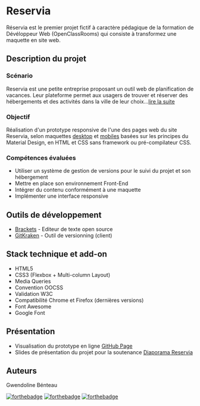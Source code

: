 # Reservia
Réservia est le premier projet fictif à caractère pédagique de la formation de Dévéloppeur Web (OpenClassRooms) qui consiste à transformez une maquette en site web.

## Description du projet
### Scénario
Reservia est une petite entreprise proposant un outil web de planification de vacances. Leur plateforme permet aux usagers de trouver et réserver des hébergements et des activités dans la ville de leur choix...[lire la suite](https://github.com/GwendolineBENATEAU/GwendolineBenateau_2_23122020/blob/master/design/maquettes_desktop.png)

### Objectif
Réalisation d'un prototype responsive de l'une des pages web du site Reservia, selon maquettes [desktop](https://github.com/GwendolineBENATEAU/GwendolineBenateau_2_23122020/blob/master/design/maquettes_desktop.png) et [mobiles](https://github.com/GwendolineBENATEAU/GwendolineBenateau_2_23122020/blob/master/design/maquette_iphone8.png) basées sur les principes du Material Design, en HTML et CSS sans framework ou pré-compilateur CSS.

### Compétences évaluées
- Utiliser un système de gestion de versions pour le suivi du projet et son hébergement
- Mettre en place son environnement Front-End
- Intégrer du contenu conformément à une maquette
- Implémenter une interface responsive


## Outils de développement
- [Brackets](https://brackets.io/) - Editeur de texte open source
- [GitKraken](https://www.gitkraken.com/) - Outil de versionning (client)

## Stack technique et add-on
- HTML5
- CSS3 (Flexbox + Multi-column Layout)
- Media Queries
- Convention OOCSS
- Validation W3C
- Compatibilité Chrome et Firefox (dernières versions)
- Font Awesome 
- Google Font

## Présentation
- Visualisation du prototype en ligne [GitHub Page](https://gwendolinebenateau.github.io/GwendolineBenateau_2_23122020/)
- Slides de présentation du projet pour la soutenance [Diaporama Reservia](https://www.canva.com/design/DAEUuQVDajs/yBXliDr-x9TNP3d36TNQZw/view?utm_content=DAEUuQVDajs&utm_campaign=designshare&utm_medium=link&utm_source=sharebutton)

## Auteurs
Gwendoline Bénteau

[![forthebadge](https://img.shields.io/badge/GitHub-100000?style=for-the-badge&logo=github&logoColor=white)](https://github.com/GwendolineBENATEAU) [![forthebadge](https://img.shields.io/badge/Instagram-E4405F?style=for-the-badge&logo=instagram&logoColor=white)](https://www.instagram.com/web_doline/) [![forthebadge](https://img.shields.io/badge/LinkedIn-0077B5?style=for-the-badge&logo=linkedin&logoColor=white)](https://www.linkedin.com/in/gwendoline-benateau-18986412b/)
